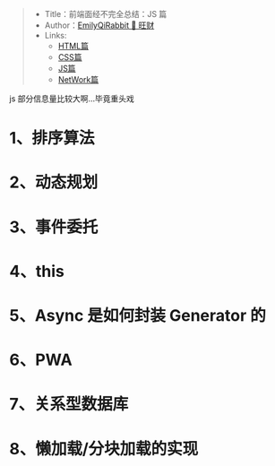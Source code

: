 > * Title：前端面经不完全总结：JS 篇
> * Author：[EmilyQiRabbit 🙋 旺财](https://github.com/EmilyQiRabbit)
> * Links:
>      * [HTML篇](https://github.com/EmilyQiRabbit/CodingRepository/blob/master/InterviewSummery/html.md)
>      * [CSS篇](https://github.com/EmilyQiRabbit/CodingRepository/blob/master/InterviewSummery/css.md)
>      * [JS篇](https://github.com/EmilyQiRabbit/CodingRepository/blob/master/InterviewSummery/js.md)
>      * [NetWork篇](https://github.com/EmilyQiRabbit/CodingRepository/blob/master/InterviewSummery/network.md)

js 部分信息量比较大啊...毕竟重头戏

# 1、排序算法

# 2、动态规划

# 3、事件委托

# 4、this

# 5、Async 是如何封装 Generator 的

# 6、PWA

# 7、关系型数据库

# 8、懒加载/分块加载的实现